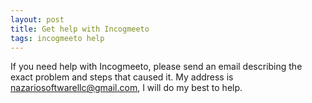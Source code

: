 ```yaml
---
layout: post
title: Get help with Incogmeeto
tags: incogmeeto help
---
```


If you need help with Incogmeeto, please send an email describing the exact problem and steps that caused it. My address is [nazariosoftwarellc@gmail.com](mailto:nazariosoftwarellc+incogmeeto@gmail.com), I will do my best to help.
